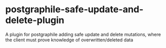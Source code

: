 # postgraphile-safe-update-and-delete-plugin
A plugin for postgraphile adding safe update and delete mutations, where the client must prove knowledge of overwritten/deleted data
